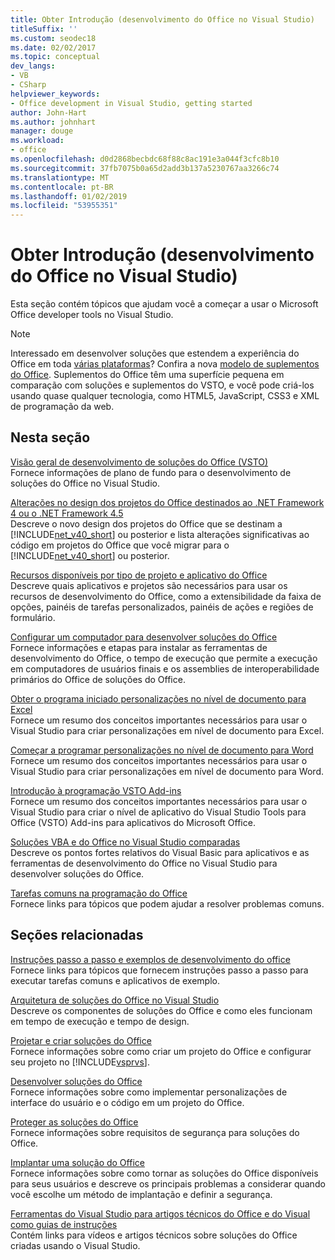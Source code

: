 ```yaml
---
title: Obter Introdução (desenvolvimento do Office no Visual Studio)
titleSuffix: ''
ms.custom: seodec18
ms.date: 02/02/2017
ms.topic: conceptual
dev_langs:
- VB
- CSharp
helpviewer_keywords:
- Office development in Visual Studio, getting started
author: John-Hart
ms.author: johnhart
manager: douge
ms.workload:
- office
ms.openlocfilehash: d0d2868becbdc68f88c8ac191e3a044f3cfc8b10
ms.sourcegitcommit: 37fb7075b0a65d2add3b137a5230767aa3266c74
ms.translationtype: MT
ms.contentlocale: pt-BR
ms.lasthandoff: 01/02/2019
ms.locfileid: "53955351"
---
```

# <a name="get-started-office-development-in-visual-studio"></a>Obter Introdução (desenvolvimento do Office no Visual Studio)
  Esta seção contém tópicos que ajudam você a começar a usar o Microsoft Office developer tools no Visual Studio.  
  
> [!NOTE]  
>  Interessado em desenvolver soluções que estendem a experiência do Office em toda [várias plataformas](https://dev.office.com/add-in-availability)? Confira a nova [modelo de suplementos do Office](https://dev.office.com/docs/add-ins/overview/office-add-ins). Suplementos do Office têm uma superfície pequena em comparação com soluções e suplementos do VSTO, e você pode criá-los usando quase qualquer tecnologia, como HTML5, JavaScript, CSS3 e XML de programação da web.  
  
## <a name="in-this-section"></a>Nesta seção  
 [Visão geral de desenvolvimento de soluções do Office &#40;VSTO&#41;](../vsto/office-solutions-development-overview-vsto.md)  
 Fornece informações de plano de fundo para o desenvolvimento de soluções do Office no Visual Studio.  
  
 [Alterações no design dos projetos do Office destinados ao .NET Framework 4 ou o .NET Framework 4.5](../vsto/changes-to-the-design-of-office-projects-that-target-the-dotnet-framework-4-or-the-dotnet-framework-4-5.md)  
 Descreve o novo design dos projetos do Office que se destinam a [!INCLUDE[net_v40_short](../sharepoint/includes/net-v40-short-md.md)] ou posterior e lista alterações significativas ao código em projetos do Office que você migrar para o [!INCLUDE[net_v40_short](../sharepoint/includes/net-v40-short-md.md)] ou posterior.  
  
 [Recursos disponíveis por tipo de projeto e aplicativo do Office](../vsto/features-available-by-office-application-and-project-type.md)  
 Descreve quais aplicativos e projetos são necessários para usar os recursos de desenvolvimento do Office, como a extensibilidade da faixa de opções, painéis de tarefas personalizados, painéis de ações e regiões de formulário.  
  
 [Configurar um computador para desenvolver soluções do Office](../vsto/configuring-a-computer-to-develop-office-solutions.md)  
 Fornece informações e etapas para instalar as ferramentas de desenvolvimento do Office, o tempo de execução que permite a execução em computadores de usuários finais e os assemblies de interoperabilidade primários do Office de soluções do Office.  
  
 [Obter o programa iniciado personalizações no nível de documento para Excel](../vsto/getting-started-programming-document-level-customizations-for-excel.md)  
 Fornece um resumo dos conceitos importantes necessários para usar o Visual Studio para criar personalizações em nível de documento para Excel.  
  
 [Começar a programar personalizações no nível de documento para Word](../vsto/getting-started-programming-document-level-customizations-for-word.md)  
 Fornece um resumo dos conceitos importantes necessários para usar o Visual Studio para criar personalizações em nível de documento para Word.  
  
 [Introdução à programação VSTO Add-ins](../vsto/getting-started-programming-vsto-add-ins.md)  
 Fornece um resumo dos conceitos importantes necessários para usar o Visual Studio para criar o nível de aplicativo do Visual Studio Tools para Office (VSTO) Add-ins para aplicativos do Microsoft Office.  
  
 [Soluções VBA e do Office no Visual Studio comparadas](../vsto/vba-and-office-solutions-in-visual-studio-compared.md)  
 Descreve os pontos fortes relativos do Visual Basic para aplicativos e as ferramentas de desenvolvimento do Office no Visual Studio para desenvolver soluções do Office.  
  
 [Tarefas comuns na programação do Office](../vsto/common-tasks-in-office-programming.md)  
 Fornece links para tópicos que podem ajudar a resolver problemas comuns.  
  
## <a name="related-sections"></a>Seções relacionadas  
 [Instruções passo a passo e exemplos de desenvolvimento do office](../vsto/office-development-samples-and-walkthroughs.md)  
 Fornece links para tópicos que fornecem instruções passo a passo para executar tarefas comuns e aplicativos de exemplo.  
  
 [Arquitetura de soluções do Office no Visual Studio](../vsto/architecture-of-office-solutions-in-visual-studio.md)  
 Descreve os componentes de soluções do Office e como eles funcionam em tempo de execução e tempo de design.  
  
 [Projetar e criar soluções do Office](../vsto/designing-and-creating-office-solutions.md)  
 Fornece informações sobre como criar um projeto do Office e configurar seu projeto no [!INCLUDE[vsprvs](../sharepoint/includes/vsprvs-md.md)].  
  
 [Desenvolver soluções do Office](../vsto/developing-office-solutions.md)  
 Fornece informações sobre como implementar personalizações de interface do usuário e o código em um projeto do Office.  
  
 [Proteger as soluções do Office](../vsto/securing-office-solutions.md)  
 Fornece informações sobre requisitos de segurança para soluções do Office.  
  
 [Implantar uma solução do Office](../vsto/deploying-an-office-solution.md)  
 Fornece informações sobre como tornar as soluções do Office disponíveis para seus usuários e descreve os principais problemas a considerar quando você escolhe um método de implantação e definir a segurança.  
  
 [Ferramentas do Visual Studio para artigos técnicos do Office e do Visual como guias de instruções](http://go.microsoft.com/fwlink/?LinkID=106640)  
 Contém links para vídeos e artigos técnicos sobre soluções do Office criadas usando o Visual Studio.  
